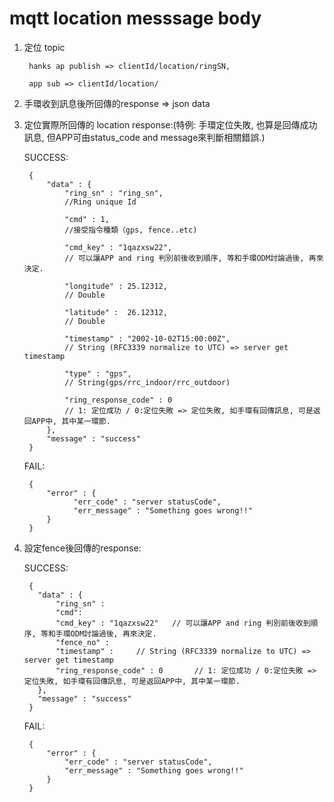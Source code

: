 mqtt location messsage body
===

1. 定位 topic

        hanks ap publish => clientId/location/ringSN,
        
        app sub => clientId/location/

2. 手環收到訊息後所回傳的response => json data

3. 定位實際所回傳的 location response:(特例: 手環定位失敗, 也算是回傳成功訊息, 但APP可由status_code and message來判斷相關錯誤.)

     SUCCESS:
   
        {
            "data" : {
                "ring_sn" : "ring_sn", 
                //Ring unique Id
                
                "cmd" : 1,
                //接受指令種類（gps, fence..etc)
                
                "cmd_key" : "1qazxsw22",  
                // 可以讓APP and ring 判別前後收到順序, 等和手環ODM討論過後, 再來決定.
                
                "longitude" : 25.12312, 
                // Double
                
                "latitude" :  26.12312,         
                // Double
                
                "timestamp" : "2002-10-02T15:00:00Z",  
                // String (RFC3339 normalize to UTC) => server get timestamp
                
                "type" : "gps",                 
                // String(gps/rrc_indoor/rrc_outdoor)
                
                "ring_response_code" : 0
                // 1: 定位成功 / 0:定位失敗 => 定位失敗, 如手環有回傳訊息, 可是返回APP中, 其中某一環節.
            },
            "message" : "success" 
        }

     FAIL:
     
        {
            "error" : {
                  "err_code" : "server statusCode",
                  "err_message" : "Something goes wrong!!"
            }
        }

4. 設定fence後回傳的response:

    SUCCESS:
   
        {
          "data" : {
              "ring_sn" : 
              "cmd":
              "cmd_key" : "1qazxsw22"   // 可以讓APP and ring 判別前後收到順序, 等和手環ODM討論過後, 再來決定.
              "fence_no" :          
              "timestamp" :     // String (RFC3339 normalize to UTC) => server get timestamp
              "ring_response_code" : 0       // 1: 定位成功 / 0:定位失敗 => 定位失敗, 如手環有回傳訊息, 可是返回APP中, 其中某一環節.
          },
          "message" : "success" 
        }
  
    FAIL:
    
        {
            "error" : {
                "err_code" : "server statusCode",
                "err_message" : "Something goes wrong!!"
            } 
        }

